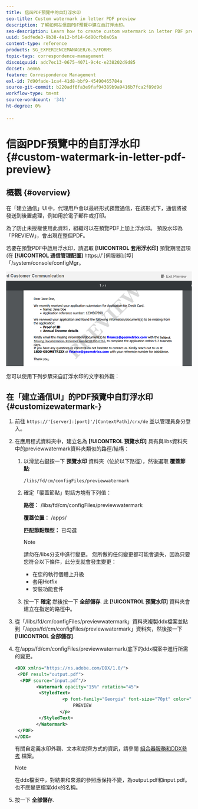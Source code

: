```yaml
---
title: 信函PDF預覽中的自訂浮水印
seo-title: Custom watermark in letter PDF preview
description: 了解如何在信函PDF預覽中建立自訂浮水印。
seo-description: Learn how to create custom watermark in letter PDF preview.
uuid: 5adfede3-9b38-4a12-bf14-6d80cfb0a05a
content-type: reference
products: SG_EXPERIENCEMANAGER/6.5/FORMS
topic-tags: correspondence-management
discoiquuid: adc7ec13-0675-4071-9c4c-e238202d9d85
docset: aem65
feature: Correspondence Management
exl-id: 7d90fade-1ca4-41d8-bbf9-45490465784a
source-git-commit: b220adf6fa3e9faf94389b9a9416b7fca2f89d9d
workflow-type: tm+mt
source-wordcount: '341'
ht-degree: 0%

---
```


# 信函PDF預覽中的自訂浮水印{#custom-watermark-in-letter-pdf-preview}

## 概觀 {#overview}

在「建立通信」UI中，代理用戶會以最終形式預覽通信，在該形式下，通信將被發送到後置處理，例如用於電子郵件或打印。

為了防止未授權使用此資料，組織可以在預覽PDF上加上浮水印。 預設水印為「PREVIEW」，會出現在整個PDF。

若要在預覽PDF中啟用浮水印，請選取 **[!UICONTROL 套用浮水印]** 預覽期間選項(在 **[!UICONTROL 通信管理配置]** https://&#39;[伺服器]:[埠]「/system/console/configMgr。

![預設水印](assets/default-watermark.png)

您可以使用下列步驟來自訂浮水印的文字和外觀：

## 在「建立通信UI」的PDF預覽中自訂浮水印 {#customizewatermark-}

1. 前往 `https://'[server]:[port]'/[ContextPath]/crx/de` 並以管理員身分登入。
1. 在應用程式資料夾中，建立名為 **[!UICONTROL 預覽水印]** 具有與libs資料夾中的previewwatermark資料夾類似的路徑/結構：

   1. 以滑鼠右鍵按一下 **預覽水印** 資料夾（位於以下路徑），然後選取 **覆蓋節點**:

      `/libs/fd/cm/configFiles/previewwatermark`

   1. 確定「覆蓋節點」對話方塊有下列值：

      **路徑：** /libs/fd/cm/configFiles/previewwatermark

      **覆蓋位置：** /apps/

      **匹配節點類型：** 已勾選

      >[!NOTE]
      >
      >請勿在/libs分支中進行變更。 您所做的任何變更都可能會遺失，因為只要您符合以下條件，此分支就會發生變更：
      >
      >    
      >    
      >    * 在您的執行個體上升級
      >    * 套用Hotfix
      >    * 安裝功能套件


   1. 按一下 **確定** 然後按一下 **全部儲存**. 此 **[!UICONTROL 預覽水印]** 資料夾會建立在指定的路徑中。

1. 從「/libs/fd/cm/configFiles/previewwatermark」資料夾複製ddx檔案並貼到「/apps/fd/cm/configFiles/previewwatermark」資料夾，然後按一下 **[!UICONTROL 全部儲存]**.
1. 在/apps/fd/cm/configFiles/previewwatermark/底下的ddx檔案中進行所需的變更。

   ```xml
   <DDX xmlns="https://ns.adobe.com/DDX/1.0/">
    <PDF result="output.pdf">
     <PDF source="input.pdf"/>
           <Watermark opacity="15%" rotation="45">
            <StyledText>
                     <p font-family="Georgia" font-size="70pt" color="black" font-weight="bold">
                         PREVIEW
                    </p>
            </StyledText>
           </Watermark>
    </PDF>
   </DDX>
   ```

   有關自定義水印外觀、文本和對齊方式的資訊，請參閱 [組合器服務和DDX參考](https://help.adobe.com/en_US/livecycle/11.0/ddxRef.pdf) 檔案。

   >[!NOTE]
   >
   >在ddx檔案中，對結果和來源的參照應保持不變，為output.pdf和input.pdf。 也不應變更檔案ddx的名稱。

1. 按一下 **全部儲存**.
